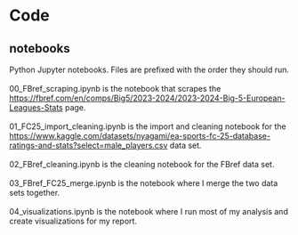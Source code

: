 # Code

## notebooks

Python Jupyter notebooks. Files are prefixed with the order they should run.
<br>
<br>
00_FBref_scraping.ipynb is the notebook that scrapes the https://fbref.com/en/comps/Big5/2023-2024/2023-2024-Big-5-European-Leagues-Stats page.
<br>
<br>
01_FC25_import_cleaning.ipynb is the import and cleaning notebook for the https://www.kaggle.com/datasets/nyagami/ea-sports-fc-25-database-ratings-and-stats?select=male_players.csv data set.
<br>
<br>
02_FBref_cleaning.ipynb is the cleaning notebook for the FBref data set.
<br>
<br>
03_FBref_FC25_merge.ipynb is the notebook where I merge the two data sets together. 
<br>
<br>
04_visualizations.ipynb is the notebook where I run most of my analysis and create visualizations for my report. 

